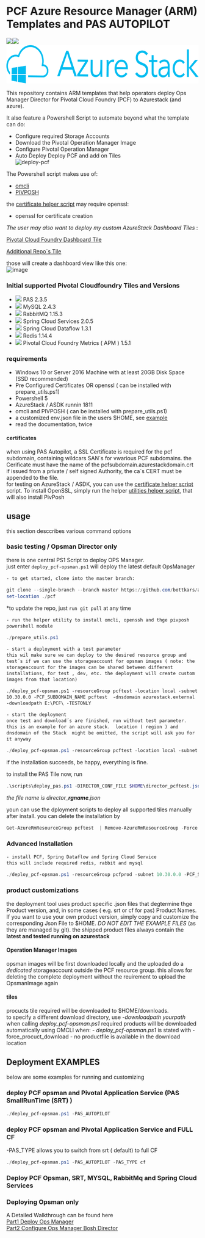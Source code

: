 # PCF Azure Resource Manager (ARM) Templates and PAS AUTOPILOT
<img src="https://docs.pivotal.io/images/PVLG-PivotalApplicationService-Symbol.png" height="100"><img src="https://upload.wikimedia.org/wikipedia/commons/thumb/f/f1/Heart_coraz%C3%B3n.svg/800px-Heart_coraz%C3%B3n.svg.png" height="100">
<img src="./images/azurestack.png" height="100">



This repository contains ARM templates that help operators deploy Ops Manager Director for Pivotal Cloud Foundry (PCF) to Azurestack (and azure).  

It also feature a Powershell Script to automate beyond what the template can do:  

- Configure required Storage Accounts  
- Download the Pivotal Operation Manager Image  
- Configure Pivotal Operation Manager  
- Auto Deploy Deploy PCF and add on Tiles  
![deploy-pcf](https://user-images.githubusercontent.com/8255007/51845629-2b0d7400-2318-11e9-96dd-d4e3c3ff64b3.gif)   

The Powershell script makes use of:

- [omcli](https://github.com/pivotal-cf/om)  
- [PIVPOSH](https://github.com/bottkars/PIVPosh)  

the [certificate helper script](/create_certs.ps1) may require openssl: 

- openssl for certificate creation

*The user may also want to deploy my custom AzureStack Dashboard Tiles* :   

[Pivotal Cloud Foundry Dashboard Tile](/docs/tile1.md)  

[Additional Repo´s Tile](/docs/tile2.md)

those will create a dashboard view like this one:  
![image](https://user-images.githubusercontent.com/8255007/51927715-7dbc5e00-23f4-11e9-8664-ec5df43eb19e.png)  

### Initial supported Pivotal Cloudfoundry Tiles and Versions
- <img src="https://dtb5pzswcit1e.cloudfront.net/assets/images/product_logos/icon_pivotalapplicationservice@2x.png" height="16"> PAS 2.3.5 
- <img src="https://dtb5pzswcit1e.cloudfront.net/assets/images/product_logos/icon_pivotal_mysql@2x.png" height="16"> MySQL 2.4.3
- <img src="https://dtb5pzswcit1e.cloudfront.net/assets/images/product_logos/icon_rabbitmq_cf@2x.png" height="16"> RabbitMQ 1.15.3
- <img src="https://dtb5pzswcit1e.cloudfront.net/assets/images/product_logos/icon_spring_cloud_services_cf@2x.png" height="16"> Spring Cloud Services 2.0.5
- <img src="https://dtb5pzswcit1e.cloudfront.net/assets/images/product_logos/icon_scdf@2x.png" height="16"> Spring Cloud Dataflow 1.3.1
- <img src="https://dtb5pzswcit1e.cloudfront.net/assets/images/product_logos/icon_redis_cf@2x.png" height="16"> Redis 1.14.4
- <img src="https://dtb5pzswcit1e.cloudfront.net/assets/images/product_logos/metrics-icon.png" height="16"> Pivotal Cloud Foundry Metrics ( APM ) 1.5.1

### requirements

   - Windows 10 or Server 2016 Machine with at least 20GB Disk Space (SSD recommended) 
   - Pre Configured  Certificates OR openssl ( can be installed with prepare_utils.ps1)
   - Powershell 5
   - AzureStack / ASDK runnin 1811
   - omcli and PIVPOSH ( can be installed with prepare_utils.ps1)
   - a customized env.json file in the users $HOME, see [example](/env.example.json)
   - read the documentation, twice

#### certificates

when using PAS Autopilot, a SSL Certificate is required for the pcf subdomain, containing wildcars SAN´s for vwarious PCF subdomains. the Cerificate must have the name of the pcfsubdomain.azurestackdomain.crt  
if issued from a private / self signed Authority, the ca´s CERT must be appended to the file.  
for testing on AzureStack / ASDK, you can use the [certificate helper script](/create_certs.ps1) script.
To install OpenSSL, simply run the helper [utilities helper script](/prepare_utils.ps1), that will also install PivPosh

## usage
this section desccribes various command options

### basic testing / Opsman Director only

there is one central PS1 Script to deploy OPS Manager.  
just enter `deploy_pcf-opsman.ps1` will deploy the latest default OpsManager  

    - to get started, clone into the master branch:  
 ```Powershell
 git clone --single-branch --branch master https://github.com/bottkars/azure-pcf-opsman-powershell ./pcf
 set-location ./pcf
 ```

 *to update the repo, just `run git pull` at any time

    - run the helper utility to install omcli, openssh and thge pivposh powershell module

```Powershell
./prepare_utils.ps1
```

    - start a deployment with a test parameter
    this wil make sure we can deploy to the desired resource group and test´s if we can use the storageaccount for opsman images ( note: the storageaccount for the images can be shared between different installations, for test , dev, etc. the deployment will create custom images from that location)

```
./deploy_pcf-opsman.ps1 -resourceGroup pcftest -location local -subnet 10.30.0.0 -PCF_SUBDOMAIN_NAME pcftest  -dnsdomain azurestack.external -downloadpath E:\PCF\ -TESTONLY
```

    - start the deployment
    once test and download´s are finished, run without test parameter. this is an example for an azure stack.  location ( region ) and dnsdomain of the Stack  might be omitted, the script will ask you for it anyway

```Powershell
./deploy_pcf-opsman.ps1 -resourceGroup pcftest -location local -subnet 10.30.0.0 -PCF_SUBDOMAIN_NAME pcftest  -dnsdomain azurestack.external -downloadpath E:\PCF\
```

if the installation  succeeds, be happy, everything is fine.  

to install the PAS Tile now, run

```Powershell
.\scripts\deploy_pas.ps1 -DIRECTOR_CONF_FILE $HOME\director_pcftest.json
```
*the file name is director_**rgname**.json* 

youn can use the dployment scripts to deploy all supported tiles manually after install. 
you can delete the installation by 

```Powershell
Get-AzureRmResourceGroup pcftest  | Remove-AzureRmResourceGroup -Force
```

### Advanced Installation

    - install PCF, Spring Dataflow and Spring Cloud Service
    this will include required redis, rabbit and mysql
```Powershell
./deploy_pcf-opsman.ps1 -resourceGroup pcfprod -subnet 10.30.0.0 -PCF_SUBDOMAIN_NAME pcfprod -downloadpath E:\PCF\ -tiles spring,dataflow
``` 
### product customizations  

the deployment tool uses product specific .json files that degtermine thge Product version, and, in some cases ( e.g. srt or cf for pas) Product Names.
If you want to use your own product version, simply copy and customize the corresponding Json File to $HOME. _DO NOT EDIT THE EXAMPLE FILES_ (as they are managed by git). the shipped product files always contain the **latest and tested running on azurestack**


#### Operation Manager Images

opsman images will be first downloaded locally and the uploaded do a *dedicated* storageaccount outside the PCF resource group. this allows for deleting the complete deployment without the reuirement to upload the OpsmanImage again

#### tiles
procucts tile required will be downloaded to $HOME/downloads.  
to specify a different download directory, use  *-downloadpath yourpath*  when calling *deploy_pcf-opsman.ps1*
required products will be downloaded automatically using OMCLI when:
    - *deploy_pcf-opsman.ps1* is stated with -force_procuct_download
    - no productfile is available in the download location
## Deployment EXAMPLES

below are some examples for running and customizing

### deploy PCF opsman and Pivotal Application Service (PAS SmallRunTime (SRT) )

```powershell
./deploy_pcf-opsman.ps1 -PAS_AUTOPILOT
```

### deploy PCF opsman and Pivotal Application Service and FULL CF

-PAS_TYPE allows you to switch from srt ( default) to full CF

```powershell
./deploy_pcf-opsman.ps1 -PAS_AUTOPILOT -PAS_TYPE cf
```

### Deploy PCF Opsman, SRT, MYSQL, RabbitMq and Spring Cloud Services



### Deploying Opsman only

A Detailed Walkthrough can be found here  
[Part1 Deploy Ops Manager](https://community.emc.com/blogs/azurestack_guy/2018/06/22/getting-started-with-pcf-on-azurestack-asdk-part-1-deploy-opsmanager)  
[Part2 Configure Ops Manager Bosh Director](https://community.emc.com/blogs/azurestack_guy/2018/08/01/getting-started-with-pcf-on-azurestack-asdk-part-2-configure-opsmanager)  



